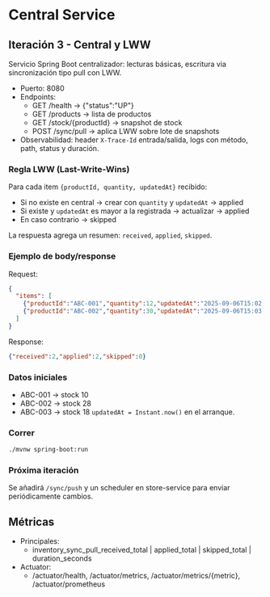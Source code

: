 # Central Service

## Iteración 3 - Central y LWW

Servicio Spring Boot centralizador: lecturas básicas, escritura via sincronización tipo pull con LWW.

- Puerto: 8080
- Endpoints:
  - GET /health → {"status":"UP"}
  - GET /products → lista de productos
  - GET /stock/{productId} → snapshot de stock
  - POST /sync/pull → aplica LWW sobre lote de snapshots
- Observabilidad: header `X-Trace-Id` entrada/salida, logs con método, path, status y duración.

### Regla LWW (Last-Write-Wins)
Para cada item `{productId, quantity, updatedAt}` recibido:
- Si no existe en central → crear con `quantity` y `updatedAt` → applied
- Si existe y `updatedAt` es mayor a la registrada → actualizar → applied
- En caso contrario → skipped

La respuesta agrega un resumen: `received`, `applied`, `skipped`.

### Ejemplo de body/response
Request:
```json
{
  "items": [
    {"productId":"ABC-001","quantity":12,"updatedAt":"2025-09-06T15:02:00Z"},
    {"productId":"ABC-002","quantity":30,"updatedAt":"2025-09-06T15:03:00Z"}
  ]
}
```

Response:
```json
{"received":2,"applied":2,"skipped":0}
```

### Datos iniciales
- ABC-001 → stock 10
- ABC-002 → stock 28
- ABC-003 → stock 18
`updatedAt = Instant.now()` en el arranque.

### Correr
```bash
./mvnw spring-boot:run
```

### Próxima iteración
Se añadirá `/sync/push` y un scheduler en store-service para enviar periódicamente cambios.

## Métricas
- Principales:
  - inventory_sync_pull_received_total | applied_total | skipped_total | duration_seconds
- Actuator:
  - /actuator/health, /actuator/metrics, /actuator/metrics/{metric}, /actuator/prometheus


